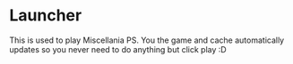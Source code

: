 # Launcher
This is used to play Miscellania PS. You the game and cache automatically updates so you never need to do anything but click play :D

